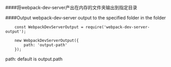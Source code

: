 ####将webpack-dev-server产出在内存的文件夹输出到指定目录

####Output webpack-dev-server output to the specified folder in the folder

		const WebpackDevServerOutput = require('webpack-dev-server-output');

		new WebpackDevServerOutput({
    		path: 'output-path'
		});


path: default is output.path

